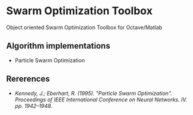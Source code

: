 # Swarm Optimization Toolbox

Object oriented Swarm Optimization Toolbox for Octave/Matlab

## Algorithm implementations
- Particle Swarm Optimization

## Rererences
- *Kennedy, J.; Eberhart, R. (1995). "Particle Swarm Optimization". Proceedings of IEEE International Conference on Neural Networks. IV. pp. 1942–1948.*
